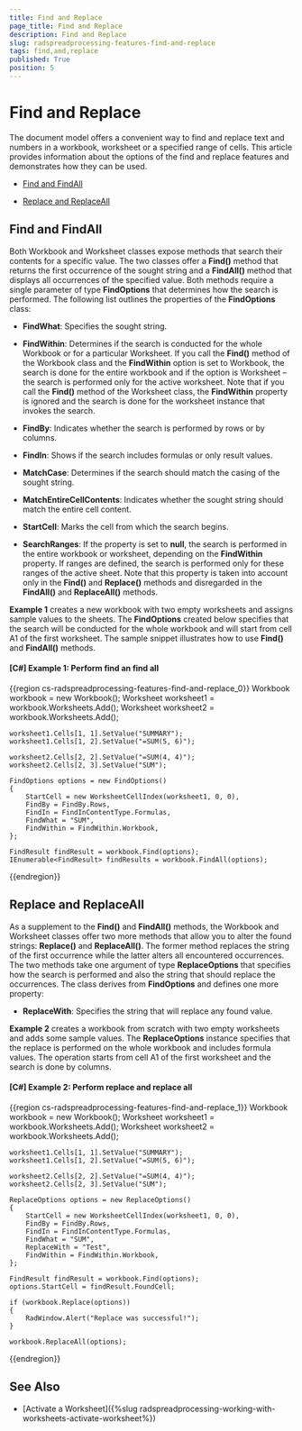 ```yaml
---
title: Find and Replace
page_title: Find and Replace
description: Find and Replace
slug: radspreadprocessing-features-find-and-replace
tags: find,and,replace
published: True
position: 5
---
```


# Find and Replace



The document model offers a convenient way to find and replace text and numbers in a workbook, worksheet or a specified range of cells. This article provides information about the options of the find and replace features and demonstrates how they can be used.
      

* [Find and FindAll](#find-and-findall)

* [Replace and ReplaceAll](#replace-and-replaceall)

## Find and FindAll

Both Workbook and Worksheet classes expose methods that search their contents for a specific value. The two classes offer a __Find()__ method that returns the first occurrence of the sought string and a __FindAll()__ method that displays all occurrences of the specified value. Both methods require a single parameter of type __FindOptions__ that determines how the search is performed. The following list outlines the properties of the __FindOptions__ class:
        

* __FindWhat__: Specifies the sought string.
            

* __FindWithin__: Determines if the search is conducted for the whole Workbook or for a particular Worksheet. If you call the __Find()__ method of the Workbook class and the __FindWithin__ option is set to Workbook, the search is done for the entire workbook and if the option is Worksheet – the search is performed only for the active worksheet. Note that if you call the __Find()__ method of the Worksheet class, the __FindWithin__ property is ignored and the search is done for the worksheet instance that invokes the search.
            

* __FindBy__: Indicates whether the search is performed by rows or by columns.
            

* __FindIn__: Shows if the search includes formulas or only result values.
            

* __MatchCase__: Determines if the search should match the casing of the sought string.
            

* __MatchEntireCellContents__: Indicates whether the sought string should match the entire cell content.
            

* __StartCell__: Marks the cell from which the search begins.
            

* __SearchRanges__: If the property is set to __null__, the search is performed in the entire workbook or worksheet, depending on the __FindWithin__ property. If ranges are defined, the search is performed only for these ranges of the active sheet. Note that this property is taken into account only in the __Find()__ and __Replace()__ methods and disregarded in the __FindAll()__ and __ReplaceAll()__ methods.
            

__Example 1__ creates a new workbook with two empty worksheets and assigns sample values to the sheets. The __FindOptions__ created below specifies that the search will be conducted for the whole workbook and will start from cell A1 of the first worksheet. The sample snippet illustrates how to use __Find()__ and __FindAll()__ methods.
        

#### __[C#] Example 1: Perform find an find all__

{{region cs-radspreadprocessing-features-find-and-replace_0}}
	Workbook workbook = new Workbook();
	Worksheet worksheet1 = workbook.Worksheets.Add();
	Worksheet worksheet2 = workbook.Worksheets.Add();
	
	worksheet1.Cells[1, 1].SetValue("SUMMARY");
	worksheet1.Cells[1, 2].SetValue("=SUM(5, 6)");
	
	worksheet2.Cells[2, 2].SetValue("=SUM(4, 4)");
	worksheet2.Cells[2, 3].SetValue("SUM");
	
	FindOptions options = new FindOptions()
	{
	    StartCell = new WorksheetCellIndex(worksheet1, 0, 0),
	    FindBy = FindBy.Rows,
	    FindIn = FindInContentType.Formulas,
	    FindWhat = "SUM",
	    FindWithin = FindWithin.Workbook,
	};
	
	FindResult findResult = workbook.Find(options);
	IEnumerable<FindResult> findResults = workbook.FindAll(options);
{{endregion}}



## Replace and ReplaceAll

As a supplement to the __Find()__ and __FindAll()__ methods, the Workbook and Worksheet classes offer two more methods that allow you to alter the found strings: __Replace()__ and __ReplaceAll()__. The former method replaces the string of the first occurrence while the latter alters all encountered occurrences. The two methods take one argument of type __ReplaceOptions__ that specifies how the search is performed and also the string that should replace the occurrences. The class derives from __FindOptions__ and defines one more property:
        

* __ReplaceWith__: Specifies the string that will replace any found value.
            

__Example 2__ creates a workbook from scratch with two empty worksheets and adds some sample values. The __ReplaceOptions__ instance specifies that the replace is performed on the whole workbook and includes formula values. The operation starts from cell A1 of the first worksheet and the search is done by columns.
        

#### __[C#] Example 2: Perform replace and replace all__

{{region cs-radspreadprocessing-features-find-and-replace_1}}
	Workbook workbook = new Workbook();
	Worksheet worksheet1 = workbook.Worksheets.Add();
	Worksheet worksheet2 = workbook.Worksheets.Add();
	
	worksheet1.Cells[1, 1].SetValue("SUMMARY");
	worksheet1.Cells[1, 2].SetValue("=SUM(5, 6)");
	
	worksheet2.Cells[2, 2].SetValue("=SUM(4, 4)");
	worksheet2.Cells[2, 3].SetValue("SUM");
	
	ReplaceOptions options = new ReplaceOptions()
	{
	    StartCell = new WorksheetCellIndex(worksheet1, 0, 0),
	    FindBy = FindBy.Rows,
	    FindIn = FindInContentType.Formulas,
	    FindWhat = "SUM",
	    ReplaceWith = "Test",
	    FindWithin = FindWithin.Workbook,
	};
	
	FindResult findResult = workbook.Find(options);
	options.StartCell = findResult.FoundCell;
	
	if (workbook.Replace(options))
	{
	    RadWindow.Alert("Replace was successful!");
	}
	
	workbook.ReplaceAll(options);
{{endregion}}



## See Also

 * [Activate a Worksheet]({%slug radspreadprocessing-working-with-worksheets-activate-worksheet%})
